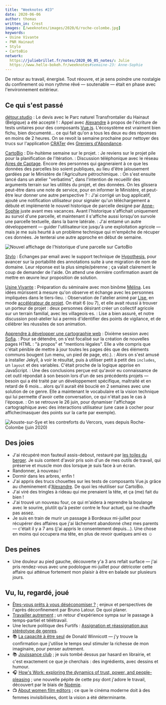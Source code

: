 ```yaml
---
title: "Weeknotes #23"
date: 2020-06-06
author: thomas
written_in: Crest
images: [/weeknotes/images/2020/6/roche-colombe.jpg]
keywords:
- Usine Vivante
- PNR Hainaut
- Stylo
- CartoBio
network:
  https://juliebrillet.fr/notes/2020_06_05_notes/: Julie
  https://www.hello-bokeh.fr/weeknotes#semaine-23: Anne-Sophie
---
```


De retour au travail, énergisé. Tout réouvre, et je sens poindre une nostalgie du confinement où mon rythme rêvé — soutenable — était en phase avec l'environnement extérieur.

<!--more-->

## Ce qui s'est passé

[détour.studio]
: Le devis avec le Parc naturel Transfrontalier du Hainaut (Belgique) a été accepté !
: Appel avec [Alexandre] à propos de l'écriture de tests unitaires pour des composants [Vue.js](https://vuejs.org/). L'écosystème est vraiment bien fichu, bien documenté… ce qui fait qu'on a tous les deux eu des réponses en moins de 2 heures. On se revoit la semaine prochaine pour nettoyer des trucs sur l'application [CRATer](https://app.resiliencealimentaire.org) des [Greniers d'Abondance].


[CartoBio]
: Dix-huitème semaine sur le projet.
: Je reviens sur le projet pile pour la planification de l'itération.
: Discussion téléphonique avec le réseau [Aires de Captage](https://aires-captages.fr/). Encore des personnes qui gagneraient à ce que les données des parcelles bio soient publiques, au lieu d'être jalousement gardées par le Ministère de l'Agriculture pétrochimique.
: On s'est ensuite lancé dans un atelier "verbatims", dans l'intention de recueillir des arguments terrain sur les utilités du projet, et des données. On les glissera peut-être dans une note de service, pour en informer le Ministère, et peut-être leur donner une autre perspective ?
: J'ai corrigé un bug applicatif, ajouté une notification utilisateur pour signaler qu'un téléchargement a débuté et implémenté le nouvel historique de parcelle designé par [Anne-Sophie] juste avant mes vacances. Avant l'historique s'affichait uniquement au survol d'une parcelle, et maintenant il s'affiche aussi lorsqu'on survole une parcelle textuelle, dans la barre latérale.
: J'ai entamé un autre développement — guider l'utilisateur·ice jusqu'à une exploitation agricole — mais je me suis heurté à un problème technique qui m'empêche de récuper ces données. Je tenterai une autre approche en début de semaine.


![](/weeknotes/images/2020/6/cartobio-popup.jpg "Nouvel affichage de l'historique d'une parcelle sur CartoBio")


[Stylo]
: Échanges par email avec le support technique de [Hypothesis](https://web.hypothes.is/), pour avancer sur la portabilité des annotations suite à une migration de nom de domaine. Leur réponse est la plus simple/pérenne ; ça valait clairement le coup de demander de l'aide. On attend une dernière confirmation avant de mettre en œuvre leur proposition de solution.

[Usine Vivante]
: Préparation du séminaire avec mon binôme [Mélina]. Les idées mûrissent à mesure qu'on observe et échange avec les personnes impliquées dans le tiers-lieu.
: Observation de l'atelier animé par [Lise](https://atelierdutamier.fr/), en mode [accélérateur de projet](https://www.metacartes.cc/faire-ensemble/recettes/accelerateur-de-projet/). On était 6 (ou 7), et elle avait réussi à trouver un porteur de projet : deux personnes désirant créer un collectif agricole sur un terrain familial, avec les villageois·es.
: Lise a bien assuré, et notre discussion post-atelier lui a permis d'identifier des points de vigilance, et de célébrer les réussites de son animation.

[Apprendre à développer une cartographie web]
: Dixième session avec [Sofia].
: Pour se détendre, on s'est focalisé sur la création de nouvelles pages HTML : "à propos" et "mentions légales". Elle a vite compris que c'était pénible de mettre à jour toutes les pages dès que des éléments communs bougent (un menu, un pied de page, etc.).
: Alors on s'est amusé à installer Jekyll, à voir le résultat, puis à utiliser petit à petit des `includes`, un `layout` et des variables. C'était proche de la logique apprise en JavaScript.
: Une des conclusions perçue est qu'avoir eu connaissance de cet outil répondait à son besoin lors d'un de ses précédents projets — besoin qui a été traité par un développement spécifique, maltraité et en retard de 6 mois… alors qu'il aurait été bouclé en 2 semaines avec une solution de ce genre. Elle a maintenant le vocabulaire et la vision technique qui lui permette d'avoir cette conversation, ce qui n'était pas le cas à l'époque.
: On se retrouve le 26 juin, pour dynamiser l'affichage cartographique avec des interactions utilisateur (une case à cocher pour afficher/masquer des points sur la carte par exemple).

![](/weeknotes/images/2020/6/roche-colombe.jpg "Aouste-sur-Sye et les contreforts du Vercors, vues depuis Roche-Colombe (juin 2020)")


## Des joies

- J'ai récupéré mon fauteuil assis-debout, restauré par [les toiles du berger](https://lestoilesduberger.fr/). Je suis content d'avoir pris soin d'un de mes outils de travail, qui préserve et muscle mon dos lorsque je suis face à un écran.
- Randonner, à nouveau !
- Dormir dans les arbres, enfin !
- J'ai appris des trucs chouettes sur les tests de composants Vue.js grâce au cheminement d'[Alexandre]. De quoi les réutiliser sur CartoBio.
- J'ai viré des tringles à rideau qui me prenaient la tête, et ça (me) fait du bien !
- J'ai trouvé un nouveau four, ce qui m'aidera à reprendre la boulange avec le sourire, plutôt qu'à pester contre le four actuel, qui ne chauffe pas assez.
- Je suis en train de murir un passage à Bordeaux mi-juillet pour récupérer des affaires que j'ai lâchement abandonné chez mes parents — c'était il y a 7 ans (j'ai appris le consentement depuis…). Une chose en moins qui occupera ma tête, en plus de revoir quelques ami·es ☺️


## Des peines

- Une douleur au pied gauche, découverte y'a 3 ans refait surface — j'ai pris rendez-vous avec une podologue mi-juillet pour détricoter cette affaire qui atténue fortement mon plaisir à être en balade sur plusieurs jours.


## Vu, lu, regardé, joué

- [Êtes-vous prêts à vous déséconomiser ?](https://aoc.media/opinion/2020/06/01/etes-vous-prets-a-vous-deseconomiser/) ; enjeux et perspectives de l'après déconfinement par Bruno Latour. De quoi planer.
- [Travailler autrement](https://www.lelutinduweb.fr/travailler-autrement/) ; un retour d'expérience sympa sur le passage à temps-partiel et télétravail.
- Une lecture politique des Furtifs : [Assignation et réassignation aux stéréotype de genres](https://dérivation.fr/furtifs/assignation-de-genre/).
- 📚 [La capacité à être seul](https://www.cairn.info/revue-imaginaire-et-inconscient-2007-2-page-123.htm) de Donald Winnicott — j'y trouve la confirmation que j'utilise le temps seul stimuler la richesse de mon imaginaire, pour penser autrement.
- 📚 [Jouissance club](https://www.instagram.com/p/B_mcDoYA0kJ/) ; je suis tombé dessus par hasard en librairie, et c'est exactement ce que je cherchais : des ingrédients, avec dessins et humour.
- 🎧 [How's Work: exploring the dynamics of trust, power, and people-pleasing](https://howswork.estherperel.com/episodes/special-episode-worklife) ; une nouvelle pépite de cette psy dont j'adore le travail, découvert par le biais de [Noémie].
- 📺 [About women film editors](https://www.youtube.com/watch?v=vdXUjtE-ltA) ; ce que le cinéma moderne doit à des femmes invisibilisées, dont la vision a été déterminante.

[détour.studio]: /
[Stylo]: https://github.com/EcrituresNumeriques/stylo
[Jardins Nourriciers]: https://www.lesjardinsnourriciers.com/
[CartoBio]: https://cartobio.org/
[Usine Vivante]: https://www.usinevivante.org
[Apprendre à développer une cartographie web]: https://github.com/sofiaboulaarab/carto_recherche
[paged.js]: https://www.pagedjs.org/
[Greniers d'Abondance]: https://resiliencealimentaire.org/

[Noémie]: https://noemiegirard.co
[Sofia]: https://twitter.com/sofiaboulaarab
[Yannick]: https://elsif.fr/
[Mélina]: http://melinacoaching.com/
[Anne-Sophie]: https://hello-bokeh.fr
[Guillaume]: https://www.yuzutech.fr/
[Claire]: https://www.lassembleuse.fr/
[Antoine]: https://www.quaternum.net/
[Alexandre]: https://apollonet.fr/
